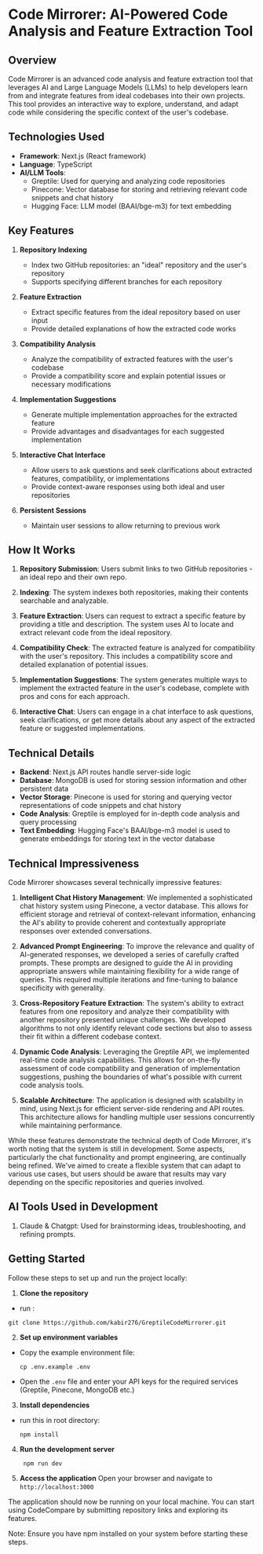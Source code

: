 # Code Mirrorer: AI-Powered Code Analysis and Feature Extraction Tool

## Overview

Code Mirrorer is an advanced code analysis and feature extraction tool that leverages AI and Large Language Models (LLMs) to help developers learn from and integrate features from ideal codebases into their own projects. This tool provides an interactive way to explore, understand, and adapt code while considering the specific context of the user's codebase.

## Technologies Used

- **Framework**: Next.js (React framework)
- **Language**: TypeScript
- **AI/LLM Tools**:
  - Greptile: Used for querying and analyzing code repositories
  - Pinecone: Vector database for storing and retrieving relevant code snippets and chat history
  - Hugging Face: LLM model (BAAI/bge-m3) for text embedding

## Key Features

1. **Repository Indexing**
   - Index two GitHub repositories: an "ideal" repository and the user's repository
   - Supports specifying different branches for each repository

2. **Feature Extraction**
   - Extract specific features from the ideal repository based on user input
   - Provide detailed explanations of how the extracted code works

3. **Compatibility Analysis**
   - Analyze the compatibility of extracted features with the user's codebase
   - Provide a compatibility score and explain potential issues or necessary modifications

4. **Implementation Suggestions**
   - Generate multiple implementation approaches for the extracted feature
   - Provide advantages and disadvantages for each suggested implementation

5. **Interactive Chat Interface**
   - Allow users to ask questions and seek clarifications about extracted features, compatibility, or implementations
   - Provide context-aware responses using both ideal and user repositories

6. **Persistent Sessions**
   - Maintain user sessions to allow returning to previous work

## How It Works

1. **Repository Submission**: Users submit links to two GitHub repositories - an ideal repo and their own repo.

2. **Indexing**: The system indexes both repositories, making their contents searchable and analyzable.

3. **Feature Extraction**: Users can request to extract a specific feature by providing a title and description. The system uses AI to locate and extract relevant code from the ideal repository.

4. **Compatibility Check**: The extracted feature is analyzed for compatibility with the user's repository. This includes a compatibility score and detailed explanation of potential issues.

5. **Implementation Suggestions**: The system generates multiple ways to implement the extracted feature in the user's codebase, complete with pros and cons for each approach.

6. **Interactive Chat**: Users can engage in a chat interface to ask questions, seek clarifications, or get more details about any aspect of the extracted feature or suggested implementations.

## Technical Details

- **Backend**: Next.js API routes handle server-side logic
- **Database**: MongoDB is used for storing session information and other persistent data
- **Vector Storage**: Pinecone is used for storing and querying vector representations of code snippets and chat history
- **Code Analysis**: Greptile is employed for in-depth code analysis and query processing
- **Text Embedding**: Hugging Face's BAAI/bge-m3 model is used to generate embeddings for storing text in the vector database


## Technical Impressiveness

Code Mirrorer showcases several technically impressive features:

1. **Intelligent Chat History Management**: 
   We implemented a sophisticated chat history system using Pinecone, a vector database. This allows for efficient storage and retrieval of context-relevant information, enhancing the AI's ability to provide coherent and contextually appropriate responses over extended conversations.

2. **Advanced Prompt Engineering**: 
   To improve the relevance and quality of AI-generated responses, we developed a series of carefully crafted prompts. These prompts are designed to guide the AI in providing appropriate answers while maintaining flexibility for a wide range of queries. This required multiple iterations and fine-tuning to balance specificity with generality.

3. **Cross-Repository Feature Extraction**: 
   The system's ability to extract features from one repository and analyze their compatibility with another repository presented unique challenges. We developed algorithms to not only identify relevant code sections but also to assess their fit within a different codebase context.

4. **Dynamic Code Analysis**: 
   Leveraging the Greptile API, we implemented real-time code analysis capabilities. This allows for on-the-fly assessment of code compatibility and generation of implementation suggestions, pushing the boundaries of what's possible with current code analysis tools.

5. **Scalable Architecture**: 
   The application is designed with scalability in mind, using Next.js for efficient server-side rendering and API routes. This architecture allows for handling multiple user sessions concurrently while maintaining performance.

While these features demonstrate the technical depth of Code Mirrorer, it's worth noting that the system is still in development. Some aspects, particularly the chat functionality and prompt engineering, are continually being refined. We've aimed to create a flexible system that can adapt to various use cases, but users should be aware that results may vary depending on the specific repositories and queries involved.


## AI Tools Used in Development

1. Claude & Chatgpt: Used for brainstorming ideas, troubleshooting, and refining prompts.

## Getting Started

Follow these steps to set up and run the project locally:

1. **Clone the repository**
- run :
 ```
 git clone https://github.com/kabir276/GreptileCodeMirrorer.git
 ```

2. **Set up environment variables**
- Copy the example environment file:
  ```
  cp .env.example .env
  ```
- Open the `.env` file and enter your API keys for the required services (Greptile, Pinecone, MongoDB etc.)

3. **Install dependencies**
- run this in root directory:
  ```
  npm install
  ```
4. **Run the development server**
   ```
    npm run dev
   ```
5. **Access the application**
Open your browser and navigate to `http://localhost:3000`

The application should now be running on your local machine. You can start using CodeCompare by submitting repository links and exploring its features.

Note: Ensure you have npm installed on your system before starting these steps.

